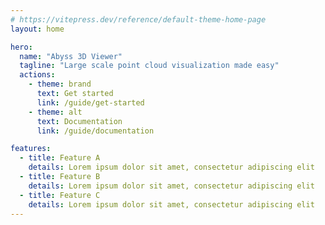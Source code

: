 ```yaml
---
# https://vitepress.dev/reference/default-theme-home-page
layout: home

hero:
  name: "Abyss 3D Viewer"
  tagline: "Large scale point cloud visualization made easy"
  actions:
    - theme: brand
      text: Get started
      link: /guide/get-started
    - theme: alt
      text: Documentation
      link: /guide/documentation

features:
  - title: Feature A
    details: Lorem ipsum dolor sit amet, consectetur adipiscing elit
  - title: Feature B
    details: Lorem ipsum dolor sit amet, consectetur adipiscing elit
  - title: Feature C
    details: Lorem ipsum dolor sit amet, consectetur adipiscing elit
---
```

